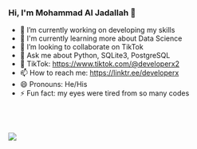 ### Hi, I'm Mohammad Al Jadallah 👋

- 🔭 I’m currently working on developing my skills
- 🌱 I'm currently learning more about Data Science
- 👯 I’m looking to collaborate on TikTok
- 💬 Ask me about Python, SQLite3, PostgreSQL
- 🔴 TikTok: https://www.tiktok.com/@developerx2
- 📫 How to reach me: https://linktr.ee/developerx
- 😄 Pronouns: He/His
- ⚡ Fun fact: my eyes were tired from so many codes

<br>
<br>
<br>
<img src="https://github-readme-stats-six-nu-22.vercel.app/api?username=mohammadjadallah">
